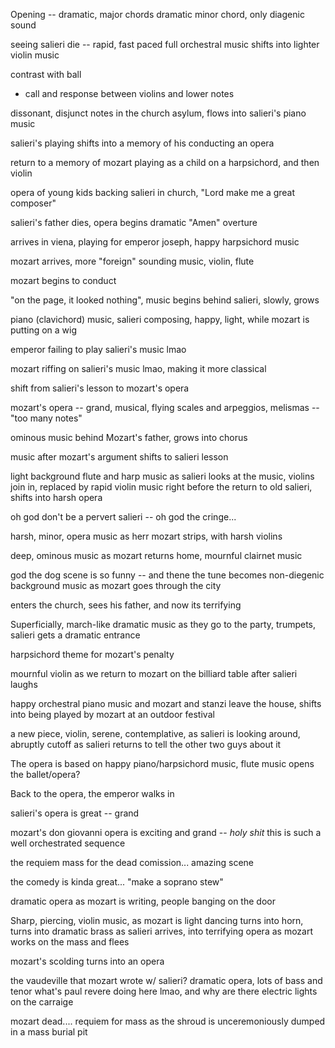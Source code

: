 Opening -- dramatic, major chords
           dramatic minor chord, only diagenic  sound


seeing salieri die -- rapid, fast paced full orchestral music
shifts into lighter violin music

contrast with ball

* call and response between violins and lower notes

dissonant, disjunct notes in the church asylum, flows into salieri's piano music

salieri's playing shifts into a memory of his conducting an opera

return to a memory of mozart playing as a child on a harpsichord, and then violin

opera of young kids backing salieri in church, "Lord make me a great composer"

salieri's father dies, opera begins dramatic "Amen" overture

arrives in viena, playing for emperor joseph, happy harpsichord music


mozart arrives, more "foreign" sounding music, violin, flute

mozart begins to conduct


"on the page, it looked nothing", music begins behind salieri, slowly, grows

piano (clavichord) music, salieri composing, happy, light, while mozart is putting on a wig

emperor failing to play salieri's music lmao

mozart riffing on salieri's music lmao, making it more classical

shift from salieri's lesson to mozart's opera

mozart's opera -- grand, musical, flying scales and arpeggios, melismas -- "too many notes"

ominous music behind Mozart's father, grows into chorus

music after mozart's argument shifts to salieri lesson

light background flute and harp music as salieri looks at the music, violins join in, replaced by rapid violin music right before the return to old salieri, shifts into harsh opera

oh god don't be a pervert salieri  -- oh god the cringe...

harsh, minor, opera music as herr mozart strips, with harsh violins

deep, ominous music as mozart returns home, mournful clairnet music

god the dog scene is so funny -- and thene the tune becomes non-diegenic background music as mozart goes through the city

enters the church, sees his father, and  now its terrifying

Superficially, march-like dramatic music as they go to the party, trumpets, salieri gets a dramatic entrance

harpsichord theme for mozart's penalty

mournful violin as we return to mozart on the billiard table after salieri laughs

happy orchestral piano music and mozart and stanzi leave the house, shifts into being played by mozart at an outdoor festival

a new piece, violin, serene, contemplative, as salieri is looking around, abruptly cutoff as salieri returns to tell the other two guys about it


The opera is based on happy piano/harpsichord music, flute music opens the ballet/opera?

Back to the opera, the emperor walks in

salieri's opera is great -- grand 

mozart's don giovanni opera is exciting and grand -- _holy shit_ this is such a well orchestrated sequence

the requiem mass for the dead comission... amazing scene

the comedy is kinda great... "make a soprano stew"

dramatic opera as mozart is writing, people banging on the door


Sharp, piercing, violin music, as mozart is light dancing turns into horn, turns into dramatic brass as salieri arrives, into terrifying opera as mozart works on the mass and flees

mozart's scolding turns into an opera


the vaudeville that mozart wrote w/ salieri? dramatic opera, lots of bass and tenor 
what's paul revere doing here lmao, and why are there electric lights on the carraige

mozart dead.... requiem for mass as the shroud is unceremoniously dumped in a mass burial pit
